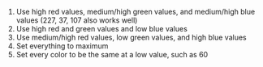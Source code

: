 1. Use high red values, medium/high green values, and medium/high blue values (227, 37, 107 also works well)
2. Use high red and green values and low blue values
3. Use medium/high red values, low green values, and high blue values
4. Set everything to maximum
5. Set every color to be the same at a low value, such as 60
